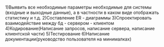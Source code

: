 1)Выявить все необходимые параметры необходимые для системы (входные и выходные данные), а в частности в каком виде отображать статистику и т.д.
2)Составление ER - диаграммы
3)Спроектировать взаимодействие между бд - сервером - клиентом
4)Кодирование(Написание запросов, написание сервера, написание клиентской части)
5)Тестирование
6)Написание документации(руководство пользователя на минималках)
